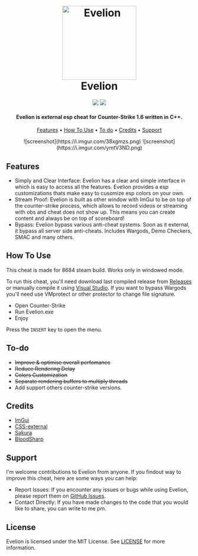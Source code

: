 <h1 align="center">
  <br>
  <a href="https://github.com/3a1/Evelion"><img src="https://i.imgur.com/kC8emJ4.png" alt="Evelion" width="200"></a>
  <br>
  Evelion
  <br>
</h1>

<div align="center">
  <img src="https://img.shields.io/badge/License-MIT-green">
  <img src="https://img.shields.io/badge/Language-C%2B%2B-red">
</div>

<h4 align="center">Evelion is external esp cheat for Counter-Strike 1.6 written in <b>C++</b>.</h4>

<p align="center">
  <a href="#features">Features</a> •
  <a href="#how-to-use">How To Use</a> •
  <a href="#to-do">To do</a> •
  <a href="#credits">Credits</a> •
  <a href="#support">Support</a>
</p>

<p align="center">
![screenshot](https://i.imgur.com/38xgmzs.png)
![screenshot](https://i.imgur.com/ymtV3ND.png)
</p>

## Features

* Simply and Clear Interface: Evelion has a clear and simple interface in which is easy to access all the features. Evelion provides a esp customizations thats make easy to cusomize esp colors on your own.
* Stream Proof: Evelion is built as other window with ImGui to be on top of the counter-strike process, which allows to record videos or streaming with obs and cheat does not show up. This means you can create content and always be on top of scoreboard!
* Bypass: Evelion bypass various anti-cheat systems. Soon as it external, it bypass all server side anti-cheats. Includes Wargods, Demo Checkers, SMAC and many others.


## How To Use

This cheat is made for 8684 steam build.
Works only in windowed mode.

To run this cheat, you'll need download last compiled release from [Releases](https://github.com/3a1/Evelion/releases/) or manually compile it using [Visual Studio](https://visualstudio.microsoft.com/). If you want to bypass Wargods you'll need use VMprotect or other protector to change file signature. 

* Open Counter-Strike
* Run Evelion.exe
* Enjoy

Press the `INSERT` key to open the menu.     

## To-do

* ~~Improve & optimise overall perfomance~~
* ~~Reduce Rendering Delay~~
* ~~Colors Customization~~
* ~~Separate rendering buffers to multiply threads~~
* Add support others counter-strike versions.

## Credits

- [ImGui](https://github.com/ocornut/imgui)
- [CSS-external](https://github.com/ALittlePatate/CSS-external)
- [Sakura](https://github.com/bit-paper/sakura)
- [BloodSharp](https://github.com/BloodSharp)

## Support

I'm welcome contributions to Evelion from anyone. If you findout way to improve this cheat, here are some ways you can help:

* Report Issues: If you encounter any issues or bugs while using Evelion, please report them on [GitHub Issues](https://github.com/3a1/Evelion/issues).
* Contact Directly: If you have made changes to the code that you would like to share, you can write to me pm.

## License

Evelion is licensed under the MIT License. See [LICENSE](https://github.com/3a1/Evelion/blob/main/LICENSE) for more information.
